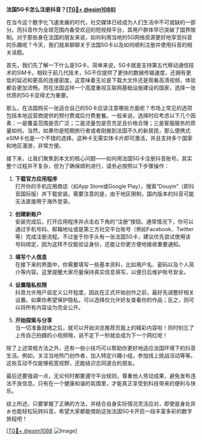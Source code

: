 **法国5G卡怎么注册抖音？[[TG💪+ @esim1088](https://t.me/s/esim1088)]**

在当今这个数字化飞速发展的时代，社交媒体已经成为人们生活中不可或缺的一部分。而抖音作为全球范围内备受欢迎的短视频平台，其用户群体早已突破了国界限制。对于那些身在法国的朋友来说，如何利用当地的5G网络资源更好地享受抖音的乐趣呢？今天，我们就来聊聊关于法国5G卡以及如何顺利注册并使用抖音的相关话题。

首先，我们先了解一下什么是5G卡。简单来说，5G卡就是支持第五代移动通信技术的SIM卡。相较于前几代技术，5G不仅提供了更快的数据传输速度，还拥有更低的延迟和更高的连接密度，这意味着无论是下载大文件还是观看高清视频，体验都会更加流畅。而在法国这样一个高度重视互联网基础设施建设的国家，选择一张优质的5G卡显得尤为重要。

那么，在法国购买一张适合自己的5G卡应该注意哪些方面呢？市场上常见的选项包括本地运营商提供的预付费或后付费套餐。一般来说，选择时应考虑以下几个因素：一是覆盖范围是否广泛；二是流量包是否充足且价格合理；三是客服服务的质量如何。当然，如果你是短期旅行者或者刚搬到法国不久的新居民，那么便携式eSIM卡也是一个不错的选择。这种卡无需实体卡片即可激活，并且支持多个国家和地区漫游，非常方便。

接下来，让我们聚焦到本文的核心问题——如何用法国5G卡注册抖音账号。其实整个过程并不复杂，但为了确保顺利进行，请务必按照以下步骤操作：

1. **下载官方应用程序**  
   打开你的手机应用商店（如App Store或Google Play），搜索“Douyin”（即抖音国际版）并下载安装。需要注意的是，由于地区限制，国内版本的抖音可能无法直接用于海外登录。

2. **创建新账户**  
   安装完成后，打开应用程序并点击右下角的“注册”按钮。通常情况下，你可以通过手机号码、邮箱地址或是第三方社交平台账号（例如Facebook、Twitter等）完成注册流程。不过鉴于你手头有一张法国5G卡，建议优先尝试使用该号码绑定，因为这样不仅能验证身份，还能让你更方便地接收重要通知。

3. **填写个人信息**  
   在接下来的界面中，你需要填写一些基本资料，比如用户名、密码以及个人简介等内容。这里提醒大家尽量保持真实信息填写，以便日后维护账号安全。

4. **设置隐私权限**  
   抖音允许用户自定义公开程度，因此在正式开始创作之前，最好先调整好相关设置。如果你希望保护隐私，可以选择仅允许好友查看你的作品；反之，则可以将所有内容设为完全公开。

5. **开始探索与分享**  
   当一切准备就绪之后，就可以开始浏览推荐页面上的精彩内容啦！同时别忘了上传自己拍摄的小视频哦，说不定下一秒就会成为下一个网红呢！

除了上述常规方法之外，还有一些小技巧可以帮助你更好地适应法国环境下的抖音生活。例如，关注当地热门创作者，加入特定兴趣小组，参加线上挑战活动等等。这些互动不仅能够拓宽视野，还能结识志同道合的朋友。

最后还要强调一点，无论何时都要遵守平台规则，尊重他人劳动成果，避免发布违法不良信息。只有在一个健康和谐的氛围里，才能真正享受到科技带来的便利与快乐。

综上所述，只要掌握了正确的方法，并结合自身实际情况灵活应对，即使是身处异乡也能轻松玩转抖音。希望大家都能借助这张法国5G卡开启一段丰富多彩的数字旅程吧！

[[TG💪+ @esim1088](https://t.me/s/esim1088) ![Image](https://i.postimg.cc/4NQfJmqS/Snipaste-2025-05-13-00-14-12.png)]
